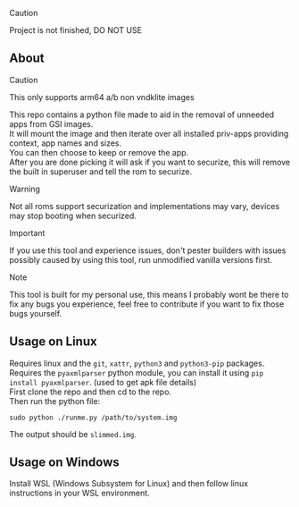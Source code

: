 > [!CAUTION]
> Project is not finished, DO NOT USE

## About
> [!CAUTION]
> This only supports arm64 a/b non vndklite images

This repo contains a python file made to aid in the removal of unneeded apps from GSI images.\
It will mount the image and then iterate over all installed priv-apps providing context, app names and sizes.\
You can then choose to keep or remove the app.\
After you are done picking it will ask if you want to securize, this will remove the built in superuser and tell the rom to securize.

> [!WARNING]  
> Not all roms support securization and implementations may vary, devices may stop booting when securized.

> [!IMPORTANT]  
> If you use this tool and experience issues, don't pester builders with issues possibly caused by using this tool, run unmodified vanilla versions first.

> [!NOTE]  
> This tool is built for my personal use, this means I probably wont be there to fix any bugs you experience, feel free to contribute if you want to fix those bugs yourself.

## Usage on Linux
Requires linux and the `git`, `xattr`, `python3` and `python3-pip` packages.\
Requires the `pyaxmlparser` python module, you can install it using `pip install pyaxmlparser`. (used to get apk file details)\
First clone the repo and then cd to the repo.\
Then run the python file:
```
sudo python ./runme.py /path/to/system.img
```
The output should be `slimmed.img`.

## Usage on Windows
Install WSL (Windows Subsystem for Linux) and then follow linux instructions in your WSL environment.
